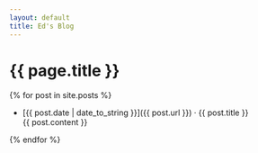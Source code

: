 ```yaml
---
layout: default
title: Ed's Blog
---
```

# {{ page.title }}

{% for post in site.posts %}

- [{{ post.date | date_to_string }}]({{ post.url }}) &middot; {{ post.title }}<br/>{{ post.content }}

{% endfor %}
